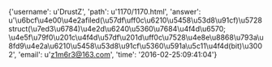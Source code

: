 {'username': u'DrustZ', 'path': u'1170/1170.html', 'answer': u'\u6bcf\u4e00\u4e2afiled(\u57df\uff0c\u6210\u5458\u53d8\u91cf)\u5728struct(\u7ed3\u6784)\u4e2d\u6240\u5360\u7684\u4f4d\u6570; \u4e5f\u79f0\u201c\u4f4d\u57df\u201d\uff0c\u7528\u4e8e\u8868\u793a\u8fd9\u4e2a\u6210\u5458\u53d8\u91cf\u5360\u591a\u5c11\u4f4d(bit)\u3002', 'email': u'z1m6r3@163.com', 'time': '2016-02-25:09:41:04'}